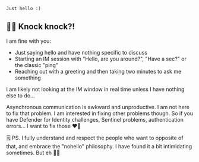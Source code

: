`Just hello :)`

## 🚪👋 Knock knock?!

I am fine with you:

- Just saying hello and have nothing specific to discuss
- Starting an IM session with "Hello, are you around?", "Have a sec?" or the classic "ping"
- Reaching out with a greeting and then taking two minutes to ask me something

I am likely not looking at the IM window in real time unless I have nothing else to do...

Asynchronous communication is awkward and unproductive. I am not here to fix that problem. I am interested in fixing other problems though. So if you have Defender for Identity challenges, Sentinel problems, authentication errors... I want to fix those ❤️‍🔥

🗒️ PS. I fully understand and respect the people who want to opposite of that, and embrace the "nohello" philosophy. I have found it a bit intimidating sometimes. But eh 🤷‍♂️

